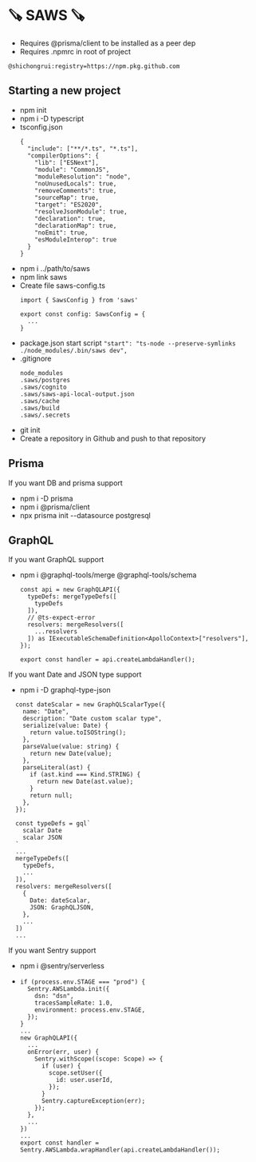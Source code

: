 # 🪚 SAWS 🪚

- Requires @prisma/client to be installed as a peer dep
- Requires .npmrc in root of project
```
@shichongrui:registry=https://npm.pkg.github.com
```

## Starting a new project
- npm init
- npm i -D typescript
- tsconfig.json
  ```
  {
    "include": ["**/*.ts", "*.ts"],
    "compilerOptions": {
      "lib": ["ESNext"],
      "module": "CommonJS",
      "moduleResolution": "node",
      "noUnusedLocals": true,
      "removeComments": true,
      "sourceMap": true,
      "target": "ES2020",
      "resolveJsonModule": true,
      "declaration": true,
      "declarationMap": true,
      "noEmit": true,
      "esModuleInterop": true
    }
  }
  ```
- npm i ../path/to/saws
- npm link saws
- Create file saws-config.ts
  ```
  import { SawsConfig } from 'saws'
  
  export const config: SawsConfig = {
    ...
  }
  ```
- package.json start script `"start": "ts-node --preserve-symlinks ./node_modules/.bin/saws dev",`
- .gitignore
  ```
  node_modules
  .saws/postgres
  .saws/cognito
  .saws/saws-api-local-output.json
  .saws/cache
  .saws/build
  .saws/.secrets
  ```
- git init
- Create a repository in Github and push to that repository

## Prisma
If you want DB and prisma support
- npm i -D prisma
- npm i @prisma/client
- npx prisma init --datasource postgresql

## GraphQL
If you want GraphQL support
- npm i @graphql-tools/merge @graphql-tools/schema
  ```
  const api = new GraphQLAPI({
    typeDefs: mergeTypeDefs([
      typeDefs
    ]),
    // @ts-expect-error
    resolvers: mergeResolvers([
      ...resolvers
    ]) as IExecutableSchemaDefinition<ApolloContext>["resolvers"],
  });

  export const handler = api.createLambdaHandler();
  ```
If you want Date and JSON type support
- npm i -D graphql-type-json
```
  const dateScalar = new GraphQLScalarType({
    name: "Date",
    description: "Date custom scalar type",
    serialize(value: Date) {
      return value.toISOString();
    },
    parseValue(value: string) {
      return new Date(value);
    },
    parseLiteral(ast) {
      if (ast.kind === Kind.STRING) {
        return new Date(ast.value);
      }
      return null;
    },
  });

  const typeDefs = gql`
    scalar Date
    scalar JSON
  `
  ...
  mergeTypeDefs([
    typeDefs,
    ...
  ]),
  resolvers: mergeResolvers([
    {
      Date: dateScalar,
      JSON: GraphQLJSON,
    },
    ...
  ])
  ...
```
If you want Sentry support
- npm i @sentry/serverless
- ```
  if (process.env.STAGE === "prod") {
    Sentry.AWSLambda.init({
      dsn: "dsn",
      tracesSampleRate: 1.0,
      environment: process.env.STAGE,
    });
  }
  ...
  new GraphQLAPI({
    ...
    onError(err, user) {
      Sentry.withScope((scope: Scope) => {
        if (user) {
          scope.setUser({
            id: user.userId,
          });
        }
        Sentry.captureException(err);
      });
    },
    ...
  })
  ...
  export const handler = Sentry.AWSLambda.wrapHandler(api.createLambdaHandler());
  ```
